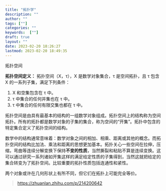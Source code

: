 ```yaml
---
title: "拓扑学"
description: ""
author: ""
tags: [""]
categories: ""
keywords:  [""]
draft: true
layout: ""
date: 2023-02-20 18:26:27
lastmod: 2023-02-20 18:49:35
---
```


拓扑空间

**拓扑空间定义：** 拓扑空间（X，τ），X 是数学对象集合，τ 是空间拓扑，且 τ 包含 X 的一系列子集，满足下列条件：

1. X 和空集包含在 τ 中。
2. τ 中集合的任何并集也在 τ 中。
3. τ 中集合的任何有限交集也都在 τ 中。

拓扑空间是由具有最基本的结构的一组数学对象组成。拓扑空间上的结构称为空间拓扑。所有的拓扑都是数学对象的子集的集合，称为空间的“开集”。拓扑中包含的特定集合定义了拓扑空间的结构。

数学中的结构通常意味着：数学对象之间的相加、相乘、距离或其他的概念。而拓扑空间的结构比加法、乘法和距离的思想更加基本。拓扑关心一些空间在拉伸，压缩，弯曲等连续分解变换下保持**不变的性质**，当然撕裂和粘贴不算是连续变换。这可以通过研究一系列诸如开集这样的满足给定性质的子集得到，当然这就把给定的集合转变为了拓扑空间。比较重要的拓扑性质包括连通性和紧性。


两个对象或许在几何形状上有所不同，但它们在拓扑上可能完全等价。

> https://zhuanlan.zhihu.com/p/214200642
> 
